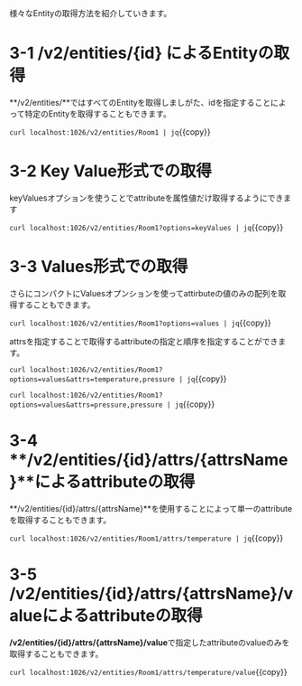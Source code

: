 様々なEntityの取得方法を紹介していきます。

# 3-1 **/v2/entities/{id}** によるEntityの取得

**/v2/entities/**ではすべてのEntityを取得しましがた、idを指定することによって特定のEntityを取得することもできます。

`curl localhost:1026/v2/entities/Room1 | jq`{{copy}}

# 3-2 Key Value形式での取得

keyValuesオプションを使うことでattributeを属性値だけ取得するようにできます

`curl localhost:1026/v2/entities/Room1?options=keyValues | jq`{{copy}}

# 3-3 Values形式での取得

さらにコンパクトにValuesオプンションを使ってattirbuteの値のみの配列を取得することもできます。

`curl localhost:1026/v2/entities/Room1?options=values | jq`{{copy}}

attrsを指定することで取得するattributeの指定と順序を指定することができます。

`curl localhost:1026/v2/entities/Room1?options=values&attrs=temperature,pressure | jq`{{copy}}

`curl localhost:1026/v2/entities/Room1?options=values&attrs=pressure,pressure | jq`{{copy}}

# 3-4 **/v2/entities/{id}/attrs/{attrsName}**によるattributeの取得

**/v2/entities/{id}/attrs/{attrsName}**を使用することによって単一のattributeを取得することもできます。

`curl localhost:1026/v2/entities/Room1/attrs/temperature | jq`{{copy}}

# 3-5 **/v2/entities/{id}/attrs/{attrsName}/value**によるattributeの取得

**/v2/entities/{id}/attrs/{attrsName}/value**で指定したattributeのvalueのみを取得することもできます。

`curl localhost:1026/v2/entities/Room1/attrs/temperature/value`{{copy}}


